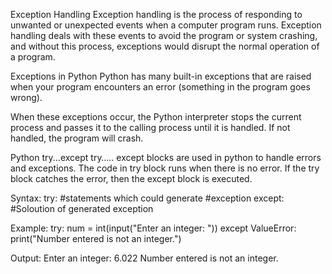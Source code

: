 Exception Handling
Exception handling is the process of responding to unwanted or unexpected events when a computer program runs. Exception handling deals with these events to avoid the program or system crashing, and without this process, exceptions would disrupt the normal operation of a program.

Exceptions in Python
Python has many built-in exceptions that are raised when your program encounters an error (something in the program goes wrong).

When these exceptions occur, the Python interpreter stops the current process and passes it to the calling process until it is handled. If not handled, the program will crash.

Python try...except
try….. except blocks are used in python to handle errors and exceptions. The code in try block runs when there is no error. If the try block catches the error, then the except block is executed.

Syntax:
try:
     #statements which could generate 
     #exception
except:
     #Soloution of generated exception

Example:
try:
    num = int(input("Enter an integer: "))
except ValueError:
    print("Number entered is not an integer.")

Output:
Enter an integer: 6.022
Number entered is not an integer.